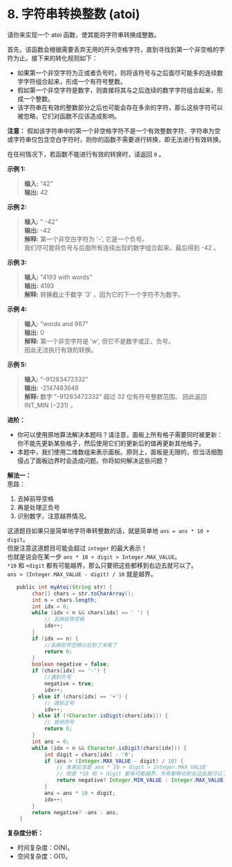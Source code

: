 # 8. 字符串转换整数 (atoi)

请你来实现一个 atoi 函数，使其能将字符串转换成整数。  

首先，该函数会根据需要丢弃无用的开头空格字符，直到寻找到第一个非空格的字符为止。接下来的转化规则如下：  

* 如果第一个非空字符为正或者负号时，则将该符号与之后面尽可能多的连续数字字符组合起来，形成一个有符号整数。  
* 假如第一个非空字符是数字，则直接将其与之后连续的数字字符组合起来，形成一个整数。  
* 该字符串在有效的整数部分之后也可能会存在多余的字符，那么这些字符可以被忽略，它们对函数不应该造成影响。  

**注意：** 假如该字符串中的第一个非空格字符不是一个有效整数字符、字符串为空或字符串仅包含空白字符时，则你的函数不需要进行转换，即无法进行有效转换。  

在任何情况下，若函数不能进行有效的转换时，请返回 `0` 。  

**示例 1:**  
>**输入:** "42"  
>**输出:** 42

**示例 2:**  
>**输入:** "   -42"  
>**输出:** -42  
>**解释:** 第一个非空白字符为 '-', 它是一个负号。  
     我们尽可能将负号与后面所有连续出现的数字组合起来，最后得到 -42 。  

**示例 3:**  
>**输入:** "4193 with words"  
>**输出:** 4193  
>**解释:** 转换截止于数字 '3' ，因为它的下一个字符不为数字。  

**示例 4:**
>**输入:** "words and 987"  
>**输出:** 0  
>**解释:** 第一个非空字符是 'w', 但它不是数字或正、负号。  
     因此无法执行有效的转换。  

**示例 5:**
>**输入:** "-91283472332"  
>**输出:** -2147483648  
>**解释:** 数字 "-91283472332" 超过 32 位有符号整数范围。
     因此返回 INT_MIN (−231) 。  

**进阶：**

* 你可以使用原地算法解决本题吗？请注意，面板上所有格子需要同时被更新：你不能先更新某些格子，然后使用它们的更新后的值再更新其他格子。  
* 本题中，我们使用二维数组来表示面板。原则上，面板是无限的，但当活细胞侵占了面板边界时会造成问题。你将如何解决这些问题？  

**解法一：**  
思路：

1. 去掉前导空格
2. 再是处理正负号  
3. 识别数字，注意越界情况。  

这道题目如果只是简单地字符串转整数的话，就是简单地 `ans = ans * 10 + digit`。  
但是注意这道题目可能会超过 `integer` 的最大表示！  
也就是说会在某一步 `ans * 10 + digit > Integer.MAX_VALUE`。  
`*10` 和 `+digit` 都有可能越界，那么只要把这些都移到右边去就可以了。  
`ans > (Integer.MAX_VALUE - digit) / 10` 就是越界。  

```Java
   public int myAtoi(String str) {
        char[] chars = str.toCharArray();
        int n = chars.length;
        int idx = 0;
        while (idx < n && chars[idx] == ' ') {
            // 去掉前导空格
            idx++;
        }
        if (idx == n) {
            //去掉前导空格以后到了末尾了
            return 0;
        }
        boolean negative = false;
        if (chars[idx] == '-') {
            //遇到负号
            negative = true;
            idx++;
        } else if (chars[idx] == '+') {
            // 遇到正号
            idx++;
        } else if (!Character.isDigit(chars[idx])) {
            // 其他符号
            return 0;
        }
        int ans = 0;
        while (idx < n && Character.isDigit(chars[idx])) {
            int digit = chars[idx] - '0';
            if (ans > (Integer.MAX_VALUE - digit) / 10) {
                // 本来应该是 ans * 10 + digit > Integer.MAX_VALUE
                // 但是 *10 和 + digit 都有可能越界，所有都移动到右边去就可以了。
                return negative? Integer.MIN_VALUE : Integer.MAX_VALUE;
            }
            ans = ans * 10 + digit;
            idx++;
        }
        return negative? -ans : ans;
    }
```

**复杂度分析：**  

* 时间复杂度：O(N)。
* 空间复杂度：O(1)。
